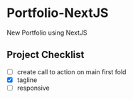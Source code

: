 # Portfolio-NextJS

New Portfolio using NextJS

## Project Checklist

- [ ] create call to action on main first fold
- [x] tagline
- [ ] responsive
